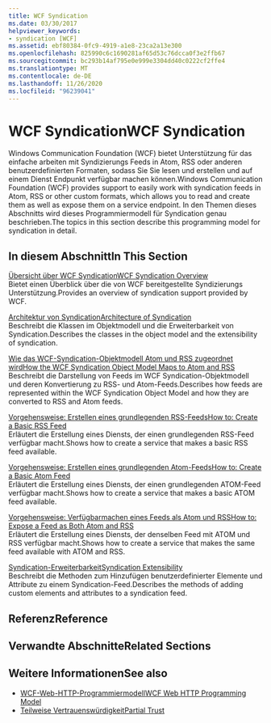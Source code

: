 ```yaml
---
title: WCF Syndication
ms.date: 03/30/2017
helpviewer_keywords:
- syndication [WCF]
ms.assetid: ebf80384-0fc9-4919-a1e8-23ca2a13e300
ms.openlocfilehash: 825990c6c1690281af65d53c76dcca0f3e2ffb67
ms.sourcegitcommit: bc293b14af795e0e999e3304dd40c0222cf2ffe4
ms.translationtype: MT
ms.contentlocale: de-DE
ms.lasthandoff: 11/26/2020
ms.locfileid: "96239041"
---
```

# <a name="wcf-syndication"></a><span data-ttu-id="2f3d8-102">WCF Syndication</span><span class="sxs-lookup"><span data-stu-id="2f3d8-102">WCF Syndication</span></span>

<span data-ttu-id="2f3d8-103">Windows Communication Foundation (WCF) bietet Unterstützung für das einfache arbeiten mit Syndizierungs Feeds in Atom, RSS oder anderen benutzerdefinierten Formaten, sodass Sie Sie lesen und erstellen und auf einem Dienst Endpunkt verfügbar machen können.</span><span class="sxs-lookup"><span data-stu-id="2f3d8-103">Windows Communication Foundation (WCF) provides support to easily work with syndication feeds in Atom, RSS or other custom formats, which allows you to read and create them as well as expose them on a service endpoint.</span></span> <span data-ttu-id="2f3d8-104">In den Themen dieses Abschnitts wird dieses Programmiermodell für Syndication genau beschrieben.</span><span class="sxs-lookup"><span data-stu-id="2f3d8-104">The topics in this section describe this programming model for syndication in detail.</span></span>  
  
## <a name="in-this-section"></a><span data-ttu-id="2f3d8-105">In diesem Abschnitt</span><span class="sxs-lookup"><span data-stu-id="2f3d8-105">In This Section</span></span>  

 [<span data-ttu-id="2f3d8-106">Übersicht über WCF Syndication</span><span class="sxs-lookup"><span data-stu-id="2f3d8-106">WCF Syndication Overview</span></span>](wcf-syndication-overview.md)  
 <span data-ttu-id="2f3d8-107">Bietet einen Überblick über die von WCF bereitgestellte Syndizierungs Unterstützung.</span><span class="sxs-lookup"><span data-stu-id="2f3d8-107">Provides an overview of syndication support provided by WCF.</span></span>  
  
 [<span data-ttu-id="2f3d8-108">Architektur von Syndication</span><span class="sxs-lookup"><span data-stu-id="2f3d8-108">Architecture of Syndication</span></span>](architecture-of-syndication.md)  
 <span data-ttu-id="2f3d8-109">Beschreibt die Klassen im Objektmodell und die Erweiterbarkeit von Syndication.</span><span class="sxs-lookup"><span data-stu-id="2f3d8-109">Describes the classes in the object model and the extensibility of syndication.</span></span>  
  
 [<span data-ttu-id="2f3d8-110">Wie das WCF-Syndication-Objektmodell Atom und RSS zugeordnet wird</span><span class="sxs-lookup"><span data-stu-id="2f3d8-110">How the WCF Syndication Object Model Maps to Atom and RSS</span></span>](how-the-wcf-syndication-object-model-maps-to-atom-and-rss.md)  
 <span data-ttu-id="2f3d8-111">Beschreibt die Darstellung von Feeds im WCF Syndication-Objektmodell und deren Konvertierung zu RSS- und Atom-Feeds.</span><span class="sxs-lookup"><span data-stu-id="2f3d8-111">Describes how feeds are represented within the WCF Syndication Object Model and how they are converted to RSS and Atom feeds.</span></span>  
  
 [<span data-ttu-id="2f3d8-112">Vorgehensweise: Erstellen eines grundlegenden RSS-Feeds</span><span class="sxs-lookup"><span data-stu-id="2f3d8-112">How to: Create a Basic RSS Feed</span></span>](how-to-create-a-basic-rss-feed.md)  
 <span data-ttu-id="2f3d8-113">Erläutert die Erstellung eines Diensts, der einen grundlegenden RSS-Feed verfügbar macht.</span><span class="sxs-lookup"><span data-stu-id="2f3d8-113">Shows how to create a service that makes a basic RSS feed available.</span></span>  
  
 [<span data-ttu-id="2f3d8-114">Vorgehensweise: Erstellen eines grundlegenden Atom-Feeds</span><span class="sxs-lookup"><span data-stu-id="2f3d8-114">How to: Create a Basic Atom Feed</span></span>](how-to-create-a-basic-atom-feed.md)  
 <span data-ttu-id="2f3d8-115">Erläutert die Erstellung eines Diensts, der einen grundlegenden ATOM-Feed verfügbar macht.</span><span class="sxs-lookup"><span data-stu-id="2f3d8-115">Shows how to create a service that makes a basic ATOM feed available.</span></span>  
  
 [<span data-ttu-id="2f3d8-116">Vorgehensweise: Verfügbarmachen eines Feeds als Atom und RSS</span><span class="sxs-lookup"><span data-stu-id="2f3d8-116">How to: Expose a Feed as Both Atom and RSS</span></span>](how-to-expose-a-feed-as-both-atom-and-rss.md)  
 <span data-ttu-id="2f3d8-117">Erläutert die Erstellung eines Diensts, der denselben Feed mit ATOM und RSS verfügbar macht.</span><span class="sxs-lookup"><span data-stu-id="2f3d8-117">Shows how to create a service that makes the same feed available with ATOM and RSS.</span></span>  
  
 [<span data-ttu-id="2f3d8-118">Syndication-Erweiterbarkeit</span><span class="sxs-lookup"><span data-stu-id="2f3d8-118">Syndication Extensibility</span></span>](syndication-extensibility.md)  
 <span data-ttu-id="2f3d8-119">Beschreibt die Methoden zum Hinzufügen benutzerdefinierter Elemente und Attribute zu einem Syndication-Feed.</span><span class="sxs-lookup"><span data-stu-id="2f3d8-119">Describes the methods of adding custom elements and attributes to a syndication feed.</span></span>  
  
## <a name="reference"></a><span data-ttu-id="2f3d8-120">Referenz</span><span class="sxs-lookup"><span data-stu-id="2f3d8-120">Reference</span></span>  
  
## <a name="related-sections"></a><span data-ttu-id="2f3d8-121">Verwandte Abschnitte</span><span class="sxs-lookup"><span data-stu-id="2f3d8-121">Related Sections</span></span>  
  
## <a name="see-also"></a><span data-ttu-id="2f3d8-122">Weitere Informationen</span><span class="sxs-lookup"><span data-stu-id="2f3d8-122">See also</span></span>

- [<span data-ttu-id="2f3d8-123">WCF-Web-HTTP-Programmiermodell</span><span class="sxs-lookup"><span data-stu-id="2f3d8-123">WCF Web HTTP Programming Model</span></span>](wcf-web-http-programming-model.md)
- [<span data-ttu-id="2f3d8-124">Teilweise Vertrauenswürdigkeit</span><span class="sxs-lookup"><span data-stu-id="2f3d8-124">Partial Trust</span></span>](partial-trust.md)
